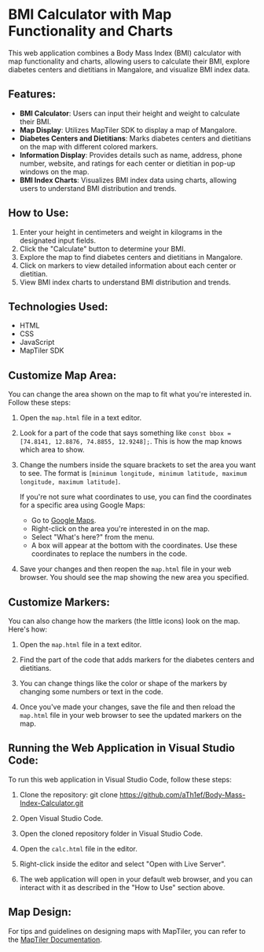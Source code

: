 # BMI Calculator with Map Functionality and Charts

This web application combines a Body Mass Index (BMI) calculator with map functionality and charts, allowing users to calculate their BMI, explore diabetes centers and dietitians in Mangalore, and visualize BMI index data.

## Features:

- **BMI Calculator**: Users can input their height and weight to calculate their BMI.
- **Map Display**: Utilizes MapTiler SDK to display a map of Mangalore.
- **Diabetes Centers and Dietitians**: Marks diabetes centers and dietitians on the map with different colored markers.
- **Information Display**: Provides details such as name, address, phone number, website, and ratings for each center or dietitian in pop-up windows on the map.
- **BMI Index Charts**: Visualizes BMI index data using charts, allowing users to understand BMI distribution and trends.

## How to Use:

1. Enter your height in centimeters and weight in kilograms in the designated input fields.
2. Click the "Calculate" button to determine your BMI.
3. Explore the map to find diabetes centers and dietitians in Mangalore.
4. Click on markers to view detailed information about each center or dietitian.
5. View BMI index charts to understand BMI distribution and trends.

## Technologies Used:

- HTML
- CSS
- JavaScript
- MapTiler SDK

## Customize Map Area:

You can change the area shown on the map to fit what you're interested in. Follow these steps:

1. Open the `map.html` file in a text editor.

2. Look for a part of the code that says something like `const bbox = [74.8141, 12.8876, 74.8855, 12.9248];`. This is how the map knows which area to show.

3. Change the numbers inside the square brackets to set the area you want to see. The format is `[minimum longitude, minimum latitude, maximum longitude, maximum latitude]`.

   If you're not sure what coordinates to use, you can find the coordinates for a specific area using Google Maps:
   
   - Go to [Google Maps](https://www.google.com/maps).
   - Right-click on the area you're interested in on the map.
   - Select "What's here?" from the menu.
   - A box will appear at the bottom with the coordinates. Use these coordinates to replace the numbers in the code.

4. Save your changes and then reopen the `map.html` file in your web browser. You should see the map showing the new area you specified.

## Customize Markers:

You can also change how the markers (the little icons) look on the map. Here's how:

1. Open the `map.html` file in a text editor.

2. Find the part of the code that adds markers for the diabetes centers and dietitians.

3. You can change things like the color or shape of the markers by changing some numbers or text in the code.

4. Once you've made your changes, save the file and then reload the `map.html` file in your web browser to see the updated markers on the map.

## Running the Web Application in Visual Studio Code:

To run this web application in Visual Studio Code, follow these steps:

1. Clone the repository: git clone https://github.com/aTh1ef/Body-Mass-Index-Calculator.git

2. Open Visual Studio Code.

3. Open the cloned repository folder in Visual Studio Code.

4. Open the `calc.html` file in the editor.

5. Right-click inside the editor and select "Open with Live Server".

6. The web application will open in your default web browser, and you can interact with it as described in the "How to Use" section above.

## Map Design:

For tips and guidelines on designing maps with MapTiler, you can refer to the [MapTiler Documentation](https://documentation.maptiler.com/hc/en-us/sections/16167545968145-Map-design).
